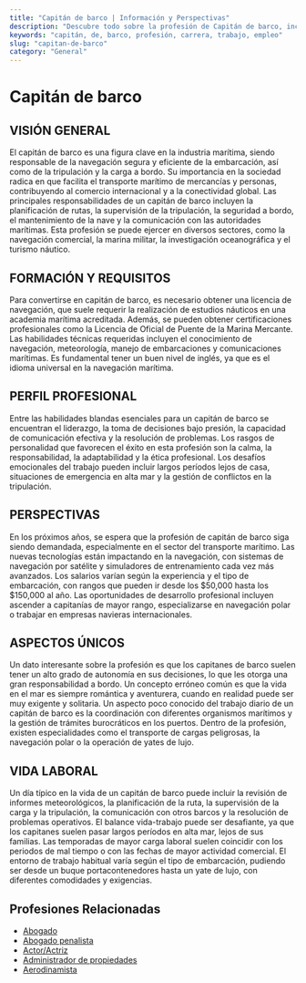 ```yaml
---
title: "Capitán de barco | Información y Perspectivas"
description: "Descubre todo sobre la profesión de Capitán de barco, incluyendo responsabilidades, requisitos y oportunidades."
keywords: "capitán, de, barco, profesión, carrera, trabajo, empleo"
slug: "capitan-de-barco"
category: "General"
---
```


# Capitán de barco

## VISIÓN GENERAL

El capitán de barco es una figura clave en la industria marítima, siendo responsable de la navegación segura y eficiente de la embarcación, así como de la tripulación y la carga a bordo. Su importancia en la sociedad radica en que facilita el transporte marítimo de mercancías y personas, contribuyendo al comercio internacional y a la conectividad global. Las principales responsabilidades de un capitán de barco incluyen la planificación de rutas, la supervisión de la tripulación, la seguridad a bordo, el mantenimiento de la nave y la comunicación con las autoridades marítimas. Esta profesión se puede ejercer en diversos sectores, como la navegación comercial, la marina militar, la investigación oceanográfica y el turismo náutico.

## FORMACIÓN Y REQUISITOS

Para convertirse en capitán de barco, es necesario obtener una licencia de navegación, que suele requerir la realización de estudios náuticos en una academia marítima acreditada. Además, se pueden obtener certificaciones profesionales como la Licencia de Oficial de Puente de la Marina Mercante. Las habilidades técnicas requeridas incluyen el conocimiento de navegación, meteorología, manejo de embarcaciones y comunicaciones marítimas. Es fundamental tener un buen nivel de inglés, ya que es el idioma universal en la navegación marítima.

## PERFIL PROFESIONAL

Entre las habilidades blandas esenciales para un capitán de barco se encuentran el liderazgo, la toma de decisiones bajo presión, la capacidad de comunicación efectiva y la resolución de problemas. Los rasgos de personalidad que favorecen el éxito en esta profesión son la calma, la responsabilidad, la adaptabilidad y la ética profesional. Los desafíos emocionales del trabajo pueden incluir largos períodos lejos de casa, situaciones de emergencia en alta mar y la gestión de conflictos en la tripulación.

## PERSPECTIVAS

En los próximos años, se espera que la profesión de capitán de barco siga siendo demandada, especialmente en el sector del transporte marítimo. Las nuevas tecnologías están impactando en la navegación, con sistemas de navegación por satélite y simuladores de entrenamiento cada vez más avanzados. Los salarios varían según la experiencia y el tipo de embarcación, con rangos que pueden ir desde los $50,000 hasta los $150,000 al año. Las oportunidades de desarrollo profesional incluyen ascender a capitanías de mayor rango, especializarse en navegación polar o trabajar en empresas navieras internacionales.

## ASPECTOS ÚNICOS

Un dato interesante sobre la profesión es que los capitanes de barco suelen tener un alto grado de autonomía en sus decisiones, lo que les otorga una gran responsabilidad a bordo. Un concepto erróneo común es que la vida en el mar es siempre romántica y aventurera, cuando en realidad puede ser muy exigente y solitaria. Un aspecto poco conocido del trabajo diario de un capitán de barco es la coordinación con diferentes organismos marítimos y la gestión de trámites burocráticos en los puertos. Dentro de la profesión, existen especialidades como el transporte de cargas peligrosas, la navegación polar o la operación de yates de lujo.

## VIDA LABORAL

Un día típico en la vida de un capitán de barco puede incluir la revisión de informes meteorológicos, la planificación de la ruta, la supervisión de la carga y la tripulación, la comunicación con otros barcos y la resolución de problemas operativos. El balance vida-trabajo puede ser desafiante, ya que los capitanes suelen pasar largos períodos en alta mar, lejos de sus familias. Las temporadas de mayor carga laboral suelen coincidir con los periodos de mal tiempo o con las fechas de mayor actividad comercial. El entorno de trabajo habitual varía según el tipo de embarcación, pudiendo ser desde un buque portacontenedores hasta un yate de lujo, con diferentes comodidades y exigencias.
## Profesiones Relacionadas

- [Abogado](/profesiones/abogado/)
- [Abogado penalista](/profesiones/abogado-penalista/)
- [Actor/Actriz](/profesiones/actor-actriz/)
- [Administrador de propiedades](/profesiones/administrador-de-propiedades/)
- [Aerodinamista](/profesiones/aerodinamista/)

